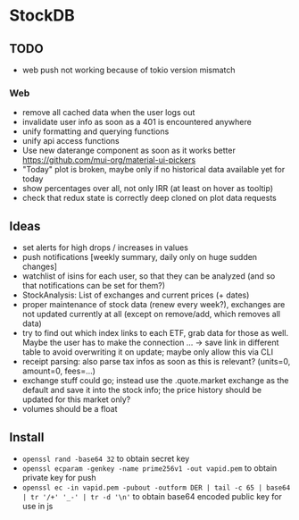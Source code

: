 # StockDB

## TODO

- web push not working because of tokio version mismatch

### Web

- remove all cached data when the user logs out
- invalidate user info as soon as a 401 is encountered anywhere
- unify formatting and querying functions
- unify api access functions
- Use new daterange component as soon as it works better https://github.com/mui-org/material-ui-pickers
- "Today" plot is broken, maybe only if no historical data available yet for today
- show percentages over all, not only IRR (at least on hover as tooltip)
- check that redux state is correctly deep cloned on plot data requests

## Ideas

- set alerts for high drops / increases in values
- push notifications [weekly summary, daily only on huge sudden changes]
- watchlist of isins for each user, so that they can be analyzed (and so that notifications can be set for them?)
- StockAnalysis: List of exchanges and current prices (+ dates)
- proper maintenance of stock data (renew every week?), exchanges are not updated currently at all (except on remove/add, which removes all data)
- try to find out which index links to each ETF, grab data for those as well. Maybe the user has to make the connection ... -> save link in different table to avoid overwriting it on update; maybe only allow this via CLI
- receipt parsing: also parse tax infos as soon as this is relevant? (units=0, amount=0, fees=...)
- exchange stuff could go; instead use the .quote.market exchange as the default and save it into the stock info; the price history should be updated for this market only?
- volumes should be a float

## Install

- `openssl rand -base64 32` to obtain secret key
- `openssl ecparam -genkey -name prime256v1 -out vapid.pem` to obtain private key for push
- `openssl ec -in vapid.pem -pubout -outform DER | tail -c 65 | base64 | tr '/+' '_-' | tr -d '\n'` to obtain base64 encoded public key for use in js
